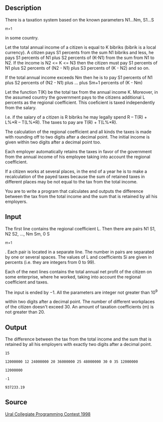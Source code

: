 <h2>Description</h2><p>There is a taxation system based on the known parameters N1...Nm, S1...S</p><sub>m+1</sub><p> in some country.
</p>
Let the total annual income of a citizen is equal to K bibriks (bibrik is a local currency). A citizen pays S1 percents from the sum N1 bibriks and less, he pays S1 percents of N1 plus S2 percents of (K-N1) from the sum from N1 to N2. If the income is N2 &lt;= K &lt;= N3 then the citizen must pay S1 percents of N1 plus S2 percents of (N2 - N1) plus S3 percents of (K - N2) and so on.

If the total annual income exceeds Nm then he is to pay S1 percents of N1 plus S2 percents of (N2 - N1) plus … plus Sm+1 percents of (K - Nm)

Let the function T(K) be the total tax from the annual income K. Moreover, in the assumed country the government pays to the citizens additional L percents as the regional coefficient. This coeficient is taxed independently from the salary.

I.e. if the salary of a citizen is R bibriks he may legally spend R – T(R) + L%*R – T(L%*R). The taxes to pay are T(R) + T(L%*R).

The calculation of the regional coefficient and all kinds the taxes is made with rounding off to two digits after a decimal point. The initial income is given within two digits after a decimal point too.

Each employer automatically retains the taxes in favor of the government from the annual income of his employee taking into account the regional coefficient.

If a citizen works at several places, in the end of a year he is to make a recalculation of the payed taxes because the sum of retained taxes in different places may be not equal to the tax from the total income.

You are to write a program that calculates and outputs the difference between the tax from the total income and the sum that is retained by all his employers.<h2>Input</h2><p>The first line contains the regional coefficient L. Then there are pairs N1 S1, N2 S2, ..., Nm Sm, 0 S</p><sub>m+1</sub><p>. Each pair is located in a separate line. The number in pairs are separated by one or several spaces. The values of L and coefficients Si are given in percents (i.e. they are integers from 0 to 99).
</p>
Each of the next lines contains the total annual net profit of the citizen on some enterprise, where he worked, taking into account the regional coefficient and taxes.

The input is ended by −1. All the parameters are integer not greater than 10<sup>9</sup><p> within two digits after a decimal point. The number of different workplaces of the citizen doesn't exceed 30. An amount of taxation coefficients (m) is not greater than 20.</p><h2>Output</h2><p>The difference between the tax from the total income and the sum that is retained by all his employers with exactly two digits after a decimal point.</p><pre><code class="language-input1">15         
12000000 12
24000000 20
36000000 25
48000000 30
0        35
12000000   
12000000   
-1</code></pre><pre><code class="language-output1">937233.19</code></pre><h2>Source</h2><a href="searchproblem?field=source&amp;key=Ural+Collegiate+Programming+Contest+1998">Ural Collegiate Programming Contest 1998</a>